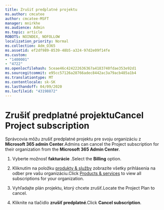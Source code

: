 ```yaml
---
title: Zrušiť predplatné projektu
ms.author: cmcatee
author: cmcatee-MSFT
manager: mnirkhe
ms.audience: Admin
ms.topic: article
ROBOTS: NOINDEX, NOFOLLOW
localization_priority: Normal
ms.collection: Adm_O365
ms.assetid: ef2df989-8539-48b5-a324-97d2e09f14fe
ms.custom:
- "1400001"
- "4722"
ms.openlocfilehash: 5ceae46c424222636367a4183740fdae353e92d1
ms.sourcegitcommit: e95cc57126a28766adec8442ac3a79acb485a1b4
ms.translationtype: MT
ms.contentlocale: sk-SK
ms.lasthandoff: 04/09/2020
ms.locfileid: "43198872"
---
```

# <a name="cancel-project-subscription"></a><span data-ttu-id="5e961-102">Zrušiť predplatné projektu</span><span class="sxs-lookup"><span data-stu-id="5e961-102">Cancel Project subscription</span></span>

<span data-ttu-id="5e961-103">Správcovia môžu zrušiť predplatné projektu pre svoju organizáciu z **Microsoft 365 admin Center**.</span><span class="sxs-lookup"><span data-stu-id="5e961-103">Admins can cancel the Project subscription for their organization from the **Microsoft 365 Admin Center**.</span></span> 

1. <span data-ttu-id="5e961-104">Vyberte možnosť **fakturácie** .</span><span class="sxs-lookup"><span data-stu-id="5e961-104">Select the **Billing** option.</span></span>

2. <span data-ttu-id="5e961-105">Kliknutím na položku [produkty & služby](https://admin.microsoft.com/AdminPortal/Home?adminportal=1&msCV=%2BbOQtMNsz0ei8f5z.0.36#/subscriptions) zobrazíte všetky prihlásenia na odber pre vašu organizáciu.</span><span class="sxs-lookup"><span data-stu-id="5e961-105">Click [Products & services](https://admin.microsoft.com/AdminPortal/Home?adminportal=1&msCV=%2BbOQtMNsz0ei8f5z.0.36#/subscriptions) to view all subscriptions for your organization.</span></span>

3. <span data-ttu-id="5e961-106">Vyhľadajte plán projektu, ktorý chcete zrušiť.</span><span class="sxs-lookup"><span data-stu-id="5e961-106">Locate the Project Plan to cancel.</span></span>

4. <span data-ttu-id="5e961-107">Kliknite na tlačidlo **zrušiť predplatné**.</span><span class="sxs-lookup"><span data-stu-id="5e961-107">Click **Cancel subscription**.</span></span>
